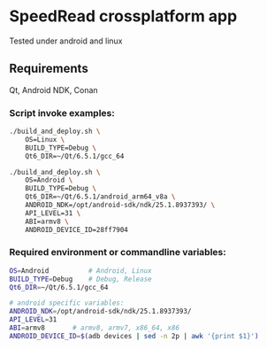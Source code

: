 # SpeedRead crossplatform app #
Tested under android and linux

## Requirements ##
Qt, Android NDK, Conan

### Script invoke examples: ###
```bash
./build_and_deploy.sh \
    OS=Linux \
    BUILD_TYPE=Debug \
    Qt6_DIR=~/Qt/6.5.1/gcc_64
```

```bash
./build_and_deploy.sh \
    OS=Android \
    BUILD_TYPE=Debug \
    Qt6_DIR=~/Qt/6.5.1/android_arm64_v8a \
    ANDROID_NDK=/opt/android-sdk/ndk/25.1.8937393/ \
    API_LEVEL=31 \
    ABI=armv8 \
    ANDROID_DEVICE_ID=28ff7904
```

### Required environment or commandline variables: ###
```bash
OS=Android          # Android, Linux
BUILD_TYPE=Debug    # Debug, Release
Qt6_DIR=~/Qt/6.5.1/gcc_64
```

```bash
# android specific variables:
ANDROID_NDK=/opt/android-sdk/ndk/25.1.8937393/
API_LEVEL=31
ABI=armv8       # armv8, armv7, x86_64, x86
ANDROID_DEVICE_ID=$(adb devices | sed -n 2p | awk '{print $1}')
```
